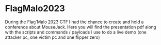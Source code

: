 # FlagMalo2023
During the Flag'Malo 2023 CTF I had the chance to create and hold a conference about MouseJack.
Here you will find the presentation pdf along with the scripts and commands / payloads I use to do a live demo (one attacker pc, one victim pc and one flipper zero)
